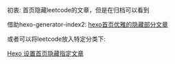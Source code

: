 
初衷: 首页隐藏leetcode的文章，但是在归档可以看到

借助hexo-generator-index2: 
[hexo首页优雅的隐藏部分文章](https://blog.csdn.net/qq_15602635/article/details/83479980)

或者可以将leetcode放入特定分类下:

[Hexo 设置首页隐藏指定文章](https://www.jianshu.com/p/79fe9fb9dfa0)